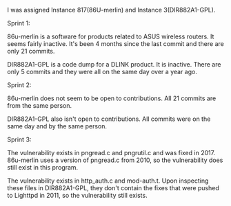 I was assigned Instance 817(86U-merlin) and Instance 3(DIR882A1-GPL).

Sprint 1:

86u-merlin is a software for products related to ASUS wireless routers. It seems fairly inactive. It's been 4 months since the last commit and there are only 21 commits.

DIR882A1-GPL is a code dump for a DLINK product. It is inactive. There are only 5 commits and they were all on the same day over a year ago.

Sprint 2:

86u-merlin does not seem to be open to contributions. All 21 commits are from the same person.

DIR882A1-GPL also isn't open to contributions. All commits were on the same day and by the same person.

Sprint 3:

The vulnerability exists in pngread.c and pngrutil.c and was fixed in 2017. 86u-merlin uses a version of pngread.c from 2010, so the vulnerability does still exist in this program.

The vulnerability exists in http_auth.c and mod-auth.t. Upon inspecting these files in DIR882A1-GPL, they don't contain the fixes that were pushed to Lighttpd in 2011, so the vulnerability still exists.

